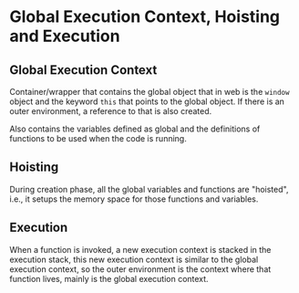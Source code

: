 # Global Execution Context, Hoisting and Execution

## Global Execution Context

Container/wrapper that contains the global object that in web is the `window` object and the keyword `this` that points to the global object. If there is an outer environment, a reference to that is also created.

Also contains the variables defined as global and the definitions of functions to be used when the code is running.

## Hoisting

During creation phase, all the global variables and functions are "hoisted", i.e., it setups the memory space for those functions and variables.

## Execution

When a function is invoked, a new execution context is stacked in the execution stack, this new execution context is similar to the global execution context, so the outer environment is the context where that function lives, mainly is the global execution context.